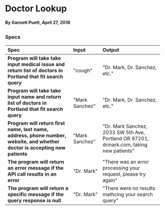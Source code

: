 # Doctor Lookup

####

#### By **Garnett Puett, April 27, 2018**

##

### Specs
| Spec | Input | Output |
| :-------------     | :------------- | :------------- |
|**Program will take take input medical issue and return list of doctors in Portland that fit search query**| "cough" | "Dr. Mark, Dr. Sanchez, etc." |
|**Program will take take input name and return list of doctors in Portland that fit search query**| "Mark Sanchez" | "Dr. Mark, Dr. Sanchez, etc." |
|**Program will return first name, last name, address, phone number, website, and whether doctor is accepting new patients**| "Mark Sanchez" | "Dr. Mark Sanchez, 2033 SW 5th Ave, Portland OR 97201, drmark.com, taking new patients" |
|**The program will return an error message if the API call results in an error**| "Dr. Mark" | "There was an error processing your request, please try again" |
|**The program will return a specific message if the query response is null**| "Dr. Mark" | "There were no results mathcing your search query" |
